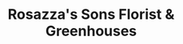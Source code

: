 ---
title: "Rosazza's Sons Florist & Greenhouses"
url: /avondale/rosazzas-sons-florist-and-greenhouses/
shop: florist
---